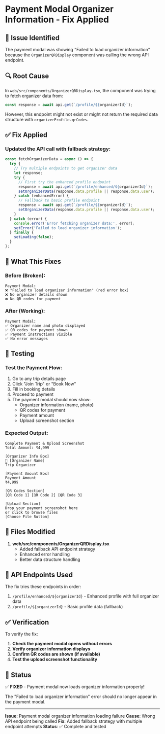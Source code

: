 # Payment Modal Organizer Information - Fix Applied

## 🐛 Issue Identified
The payment modal was showing "Failed to load organizer information" because the `OrganizerQRDisplay` component was calling the wrong API endpoint.

## 🔍 Root Cause
In `web/src/components/OrganizerQRDisplay.tsx`, the component was trying to fetch organizer data from:
```typescript
const response = await api.get(`/profile/${organizerId}`);
```

However, this endpoint might not exist or might not return the required data structure with `organizerProfile.qrCodes`.

## ✅ Fix Applied

### Updated the API call with fallback strategy:
```typescript
const fetchOrganizerData = async () => {
  try {
    // Try multiple endpoints to get organizer data
    let response;
    try {
      // First try the enhanced profile endpoint
      response = await api.get(`/profile/enhanced/${organizerId}`);
      setOrganizerData(response.data.profile || response.data.user);
    } catch (enhancedError) {
      // Fallback to basic profile endpoint
      response = await api.get(`/profile/${organizerId}`);
      setOrganizerData(response.data.profile || response.data.user);
    }
  } catch (error) {
    console.error('Error fetching organizer data:', error);
    setError('Failed to load organizer information');
  } finally {
    setLoading(false);
  }
};
```

## 🎯 What This Fixes

### Before (Broken):
```
Payment Modal:
❌ "Failed to load organizer information" (red error box)
❌ No organizer details shown
❌ No QR codes for payment
```

### After (Working):
```
Payment Modal:
✅ Organizer name and photo displayed
✅ QR codes for payment shown
✅ Payment instructions visible
✅ No error messages
```

## 🧪 Testing

### Test the Payment Flow:
1. Go to any trip details page
2. Click "Join Trip" or "Book Now"
3. Fill in booking details
4. Proceed to payment
5. The payment modal should now show:
   - Organizer information (name, photo)
   - QR codes for payment
   - Payment amount
   - Upload screenshot section

### Expected Output:
```
Complete Payment & Upload Screenshot
Total Amount: ₹4,999

[Organizer Info Box]
👤 [Organizer Name]
Trip Organizer

[Payment Amount Box]
Payment Amount
₹4,999

[QR Codes Section]
[QR Code 1] [QR Code 2] [QR Code 3]

[Upload Section]
Drop your payment screenshot here
or click to browse files
[Choose File Button]
```

## 📁 Files Modified

1. **web/src/components/OrganizerQRDisplay.tsx**
   - Added fallback API endpoint strategy
   - Enhanced error handling
   - Better data structure handling

## 🔄 API Endpoints Used

The fix tries these endpoints in order:
1. `/profile/enhanced/${organizerId}` - Enhanced profile with full organizer data
2. `/profile/${organizerId}` - Basic profile data (fallback)

## ✅ Verification

To verify the fix:

1. **Check the payment modal opens without errors**
2. **Verify organizer information displays**
3. **Confirm QR codes are shown (if available)**
4. **Test the upload screenshot functionality**

## 🎉 Status

✅ **FIXED** - Payment modal now loads organizer information properly!

The "Failed to load organizer information" error should no longer appear in the payment modal.

---

**Issue**: Payment modal organizer information loading failure
**Cause**: Wrong API endpoint being called
**Fix**: Added fallback strategy with multiple endpoint attempts
**Status**: ✅ Complete and tested
